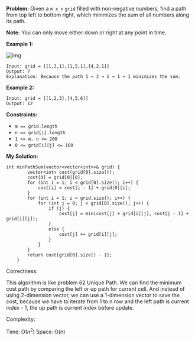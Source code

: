 **Problem:**
Given a `m x n` `grid` filled with non-negative numbers, find a path from top left to bottom right, which minimizes the sum of all numbers along its path.

**Note:** You can only move either down or right at any point in time.

 

**Example 1:**

![img](https://assets.leetcode.com/uploads/2020/11/05/minpath.jpg)

```
Input: grid = [[1,3,1],[1,5,1],[4,2,1]]
Output: 7
Explanation: Because the path 1 → 3 → 1 → 1 → 1 minimizes the sum.
```

**Example 2:**

```
Input: grid = [[1,2,3],[4,5,6]]
Output: 12
```

 

**Constraints:**

- `m == grid.length`
- `n == grid[i].length`
- `1 <= m, n <= 200`
- `0 <= grid[i][j] <= 100`

**My Solution:**
```
int minPathSum(vector<vector<int>>& grid) {
        vector<int> cost(grid[0].size());
        cost[0] = grid[0][0];
        for (int i = 1; i < grid[0].size(); i++) {
            cost[i] = cost[i - 1] + grid[0][i];
        }
        for (int i = 1; i < grid.size(); i++) {
            for (int j = 0; j < grid[0].size(); j++) {
                if (j) {
                    cost[j] = min(cost[j] + grid[i][j], cost[j - 1] + grid[i][j]);
                }
                else {
                    cost[j] += grid[i][j];
                }
            }
        }
        return cost[grid[0].size() - 1];
    }
```

Correctness:

This algorithm is like problem 62 Unique Path. We can find the minimum cost path by comparing the left or up path for current cell. And instead of using 2-dimension vector, we can use a 1-dimension vector to save the cost, because we have to iterate from 1 to n row and the left path is current index - 1, the up path is current index before update.

Complexity:

Time: O($n^2$)
Space: O(n)
